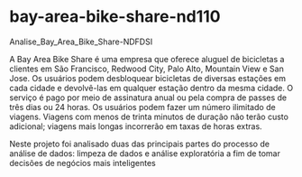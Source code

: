 # bay-area-bike-share-nd110
Analise_Bay_Area_Bike_Share-NDFDSI

A Bay Area Bike Share é uma empresa que oferece aluguel de bicicletas a clientes em São Francisco, Redwood City, Palo Alto, Mountain View e San Jose. Os usuários podem desbloquear bicicletas de diversas estações em cada cidade e devolvê-las em qualquer estação dentro da mesma cidade. O serviço é pago por meio de assinatura anual ou pela compra de passes de três dias ou 24 horas. Os usuários podem fazer um número ilimitado de viagens. Viagens com menos de trinta minutos de duração não terão custo adicional; viagens mais longas incorrerão em taxas de horas extras.

Neste projeto foi analisado duas das principais partes do processo de análise de dados: limpeza de dados e análise exploratória a fim de tomar decisões de negócios mais inteligentes
